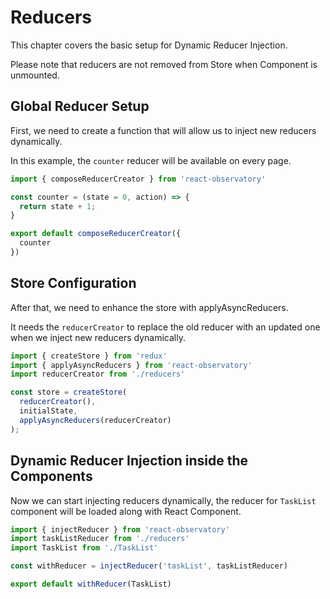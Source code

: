 # Reducers

This chapter covers the basic setup for Dynamic Reducer Injection.

Please note that reducers are not removed from Store when Component is unmounted.

## Global Reducer Setup

First, we need to create a function that will allow us to inject new reducers dynamically.

In this example, the `counter` reducer will be available on every page.

```js
import { composeReducerCreator } from 'react-observatory'

const counter = (state = 0, action) => {
  return state + 1;
}

export default composeReducerCreator({
  counter
})
```

## Store Configuration

After that, we need to enhance the store with applyAsyncReducers.

It needs the `reducerCreator` to replace the old reducer with an updated one when we inject new reducers dynamically.

```js
import { createStore } from 'redux'
import { applyAsyncReducers } from 'react-observatory'
import reducerCreator from './reducers'

const store = createStore(
  reducerCreator(),
  initialState,
  applyAsyncReducers(reducerCreator)
);
```

## Dynamic Reducer Injection inside the Components

Now we can start injecting reducers dynamically, the reducer for `TaskList` component will be loaded along with React Component.

```js
import { injectReducer } from 'react-observatory'
import taskListReducer from './reducers'
import TaskList from './TaskList'

const withReducer = injectReducer('taskList', taskListReducer)

export default withReducer(TaskList)
```
